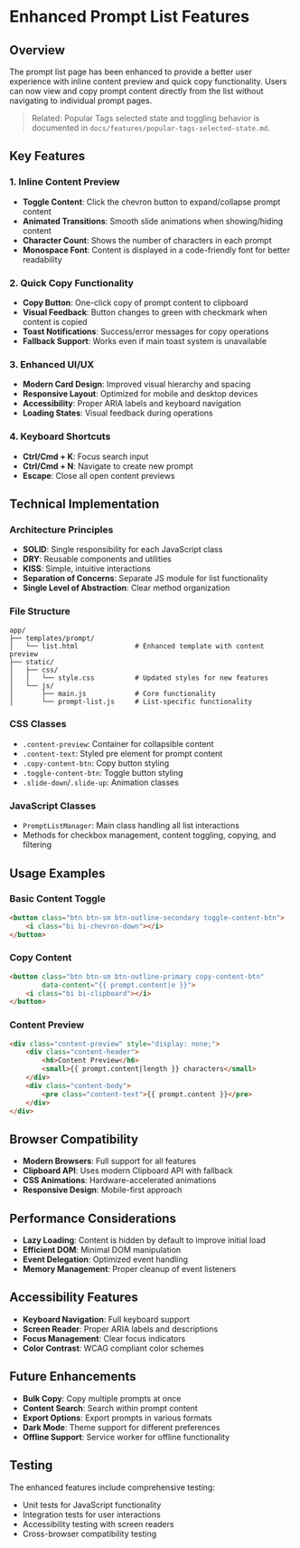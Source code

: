 # Enhanced Prompt List Features

## Overview

The prompt list page has been enhanced to provide a better user experience with inline content preview and quick copy functionality. Users can now view and copy prompt content directly from the list without navigating to individual prompt pages.

> Related: Popular Tags selected state and toggling behavior is documented in `docs/features/popular-tags-selected-state.md`.

## Key Features

### 1. Inline Content Preview
- **Toggle Content**: Click the chevron button to expand/collapse prompt content
- **Animated Transitions**: Smooth slide animations when showing/hiding content
- **Character Count**: Shows the number of characters in each prompt
- **Monospace Font**: Content is displayed in a code-friendly font for better readability

### 2. Quick Copy Functionality
- **Copy Button**: One-click copy of prompt content to clipboard
- **Visual Feedback**: Button changes to green with checkmark when content is copied
- **Toast Notifications**: Success/error messages for copy operations
- **Fallback Support**: Works even if main toast system is unavailable

### 3. Enhanced UI/UX
- **Modern Card Design**: Improved visual hierarchy and spacing
- **Responsive Layout**: Optimized for mobile and desktop devices
- **Accessibility**: Proper ARIA labels and keyboard navigation
- **Loading States**: Visual feedback during operations

### 4. Keyboard Shortcuts
- **Ctrl/Cmd + K**: Focus search input
- **Ctrl/Cmd + N**: Navigate to create new prompt
- **Escape**: Close all open content previews

## Technical Implementation

### Architecture Principles
- **SOLID**: Single responsibility for each JavaScript class
- **DRY**: Reusable components and utilities
- **KISS**: Simple, intuitive interactions
- **Separation of Concerns**: Separate JS module for list functionality
- **Single Level of Abstraction**: Clear method organization

### File Structure
```
app/
├── templates/prompt/
│   └── list.html              # Enhanced template with content preview
├── static/
│   ├── css/
│   │   └── style.css          # Updated styles for new features
│   └── js/
│       ├── main.js            # Core functionality
│       └── prompt-list.js     # List-specific functionality
```

### CSS Classes
- `.content-preview`: Container for collapsible content
- `.content-text`: Styled pre element for prompt content
- `.copy-content-btn`: Copy button styling
- `.toggle-content-btn`: Toggle button styling
- `.slide-down`/`.slide-up`: Animation classes

### JavaScript Classes
- `PromptListManager`: Main class handling all list interactions
- Methods for checkbox management, content toggling, copying, and filtering

## Usage Examples

### Basic Content Toggle
```html
<button class="btn btn-sm btn-outline-secondary toggle-content-btn">
    <i class="bi bi-chevron-down"></i>
</button>
```

### Copy Content
```html
<button class="btn btn-sm btn-outline-primary copy-content-btn" 
        data-content="{{ prompt.content|e }}">
    <i class="bi bi-clipboard"></i>
</button>
```

### Content Preview
```html
<div class="content-preview" style="display: none;">
    <div class="content-header">
        <h6>Content Preview</h6>
        <small>{{ prompt.content|length }} characters</small>
    </div>
    <div class="content-body">
        <pre class="content-text">{{ prompt.content }}</pre>
    </div>
</div>
```

## Browser Compatibility

- **Modern Browsers**: Full support for all features
- **Clipboard API**: Uses modern Clipboard API with fallback
- **CSS Animations**: Hardware-accelerated animations
- **Responsive Design**: Mobile-first approach

## Performance Considerations

- **Lazy Loading**: Content is hidden by default to improve initial load
- **Efficient DOM**: Minimal DOM manipulation
- **Event Delegation**: Optimized event handling
- **Memory Management**: Proper cleanup of event listeners

## Accessibility Features

- **Keyboard Navigation**: Full keyboard support
- **Screen Reader**: Proper ARIA labels and descriptions
- **Focus Management**: Clear focus indicators
- **Color Contrast**: WCAG compliant color schemes

## Future Enhancements

- **Bulk Copy**: Copy multiple prompts at once
- **Content Search**: Search within prompt content
- **Export Options**: Export prompts in various formats
- **Dark Mode**: Theme support for different preferences
- **Offline Support**: Service worker for offline functionality

## Testing

The enhanced features include comprehensive testing:
- Unit tests for JavaScript functionality
- Integration tests for user interactions
- Accessibility testing with screen readers
- Cross-browser compatibility testing 